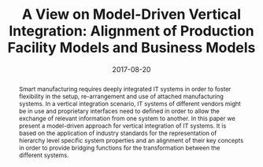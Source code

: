 ---
abstract: Smart manufacturing requires deeply integrated IT systems in order to foster
  flexibility in the setup, re-arrangement and use of attached manufacturing systems.
  In a vertical integration scenario, IT systems of different vendors might be in
  use and proprietary interfaces need to defined in order to allow the exchange of
  relevant information from one system to another. In this paper we present a model-driven
  approach for vertical integration of IT systems. It is based on the application
  of industry standards for the representation of hierarchy level specific system
  properties and an alignment of their key concepts in order to provide bridging functions
  for the transformation between the different systems.
authors:
- Bernhard Wally
- Christian Huemer
- Alexandra Mazak
date: '2017-08-20'
featured: false
links:
- name: Publik
  url: https://publik.tuwien.ac.at/showentry.php?ID=260992&lang=2
publication_types:
- '1'
publishDate: '2017-08-20'
title: 'A View on Model-Driven Vertical Integration: Alignment of Production Facility
  Models and Business Models'
url_pdf: ''
---